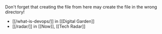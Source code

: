 Don't forget that creating the file from here may create the file in the wrong directory!

- [[/what-is-devops/]] in [[Digital Garden]]
- [[/radar/]] in [[Now]], [[Tech Radar]]

